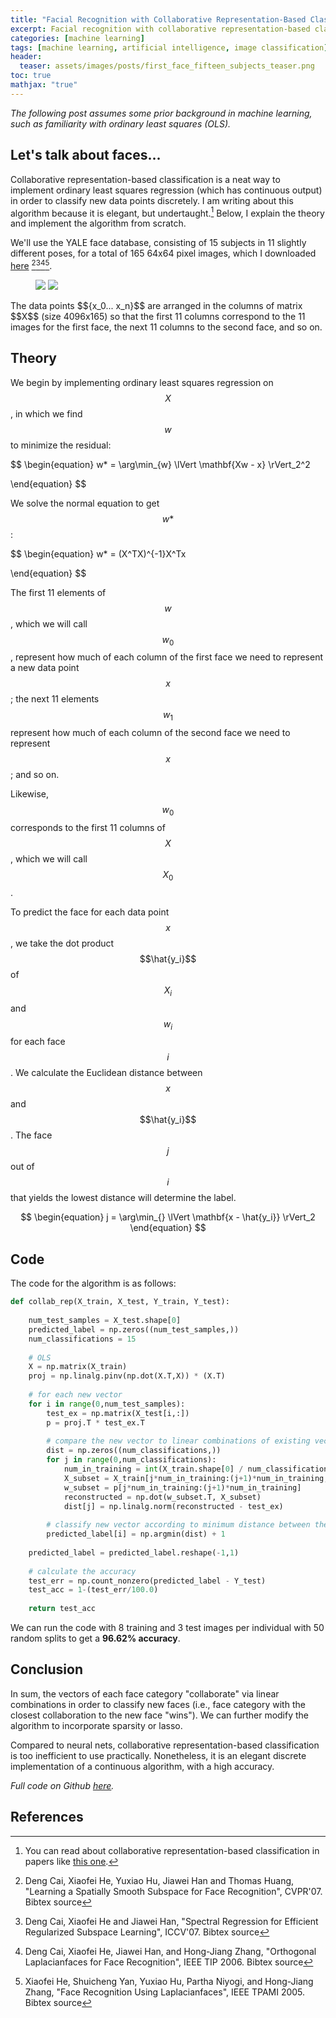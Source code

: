 ```yaml
---
title: "Facial Recognition with Collaborative Representation-Based Classification"
excerpt: Facial recognition with collaborative representation-based classification.
categories: [machine learning]
tags: [machine learning, artificial intelligence, image classification]
header:
  teaser: assets/images/posts/first_face_fifteen_subjects_teaser.png
toc: true
mathjax: "true"
---
```


*The following post assumes some prior background in machine learning, such as familiarity with ordinary least squares (OLS).*

## Let's talk about faces...

Collaborative representation-based classification is a neat way to implement ordinary least squares regression (which has continuous output) in order to classify new data points discretely. I am writing about this algorithm because it is elegant, but undertaught.[^5] Below, I explain the theory and implement the algorithm from scratch.

We'll use the YALE face database, consisting of 15 subjects in 11 slightly different poses, for a total of 165 64x64 pixel images, which I downloaded [here](http://www.cad.zju.edu.cn/home/dengcai/Data/FaceData.html) [^1][^2][^3][^4]. 
<figure class="half">
    <a href="/assets/images/image-filename-2-large.jpg"><img src="/assets/images/posts/first_face_fifteen_subjects.png"></a>
    <a href="/assets/images/image-filename-1-large.jpg"><img src="/assets/images/posts/total_images_one_face.png"></a>
</figure>
The data points $${x_0... x_n}$$ are arranged in the columns of matrix $$X$$ (size 4096x165) so that the first 11 columns correspond to the 11 images for the first face, the next 11 columns to the second face, and so on.

## Theory

We begin by implementing ordinary least squares regression on $$X$$, in which we find $$w$$ to minimize the residual:

$$ \begin{equation}
    w* = 
\arg\min_{w} \lVert \mathbf{Xw - x} \rVert_2^2

\end{equation} $$

We solve the normal equation to get $$\begin{equation} w* \end{equation}$$:

$$ \begin{equation}
    w* = (X^TX)^{-1}X^Tx

\end{equation} $$

The first 11 elements of $$w$$, which we will call $$w_0$$, represent how much of each column of the first face we need to represent a new data point $$x$$; the next 11 elements $$w_1$$ represent how much of each column of the second face we need to represent $$x$$; and so on.

Likewise, $$w_0$$ corresponds to the first 11 columns of $$X$$, which we will call $$X_0$$. 

To predict the face for each data point $$x$$, we take the dot product $$\hat{y_i}$$ of $$X_i$$ and $$w_i$$ for each face $$i$$. We calculate the Euclidean distance between $$x$$ and $$\hat{y_i}$$. The face $$j$$ out of $$i$$ that yields the lowest distance will determine the label.

$$ \begin{equation}
    j = \arg\min_{} \lVert \mathbf{x - \hat{y_i}} \rVert_2
\end{equation} $$

## Code

The code for the algorithm is as follows:

```python
def collab_rep(X_train, X_test, Y_train, Y_test):
    
    num_test_samples = X_test.shape[0]
    predicted_label = np.zeros((num_test_samples,))
    num_classifications = 15
    
    # OLS
    X = np.matrix(X_train)
    proj = np.linalg.pinv(np.dot(X.T,X)) * (X.T) 
    
    # for each new vector
    for i in range(0,num_test_samples):
        test_ex = np.matrix(X_test[i,:])
        p = proj.T * test_ex.T
        
        # compare the new vector to linear combinations of existing vectors by face
        dist = np.zeros((num_classifications,))
        for j in range(0,num_classifications):
            num_in_training = int(X_train.shape[0] / num_classifications)
            X_subset = X_train[j*num_in_training:(j+1)*num_in_training,:]
            w_subset = p[j*num_in_training:(j+1)*num_in_training]
            reconstructed = np.dot(w_subset.T, X_subset)
            dist[j] = np.linalg.norm(reconstructed - test_ex)
        
        # classify new vector according to minimum distance between the vector and reconstructed 
        predicted_label[i] = np.argmin(dist) + 1
        
    predicted_label = predicted_label.reshape(-1,1)
        
    # calculate the accuracy
    test_err = np.count_nonzero(predicted_label - Y_test)
    test_acc = 1-(test_err/100.0)
    
    return test_acc
```

We can run the code with 8 training and 3 test images per individual with 50 random splits to get a **96.62% accuracy**.

## Conclusion

In sum, the vectors of each face category "collaborate" via linear combinations in order to classify new faces (i.e., face category with the closest collaboration to the new face "wins"). We can further modify the algorithm to incorporate sparsity or lasso.

Compared to neural nets, collaborative representation-based classification is too inefficient to use practically. Nonetheless, it is an elegant discrete implementation of a continuous algorithm, with a high accuracy.

*Full code on Github [here](https://github.com/soniajoseph/Collaborative-Representation-Based-Classification).*

## References
[^1]: Deng Cai, Xiaofei He, Yuxiao Hu, Jiawei Han and Thomas Huang, "Learning a Spatially Smooth Subspace for Face Recognition", CVPR'07. Bibtex source
[^2]: Deng Cai, Xiaofei He and Jiawei Han, "Spectral Regression for Efficient Regularized Subspace Learning", ICCV'07.	Bibtex source
[^3]: Deng Cai, Xiaofei He, Jiawei Han, and Hong-Jiang Zhang, "Orthogonal Laplacianfaces for Face Recognition", IEEE TIP 2006. Bibtex source
[^4]: Xiaofei He, Shuicheng Yan, Yuxiao Hu, Partha Niyogi, and Hong-Jiang Zhang, "Face Recognition Using Laplacianfaces", IEEE TPAMI 2005. Bibtex source
[^5]: You can read about collaborative representation-based classification in papers like [this one](https://arxiv.org/abs/1204.2358).